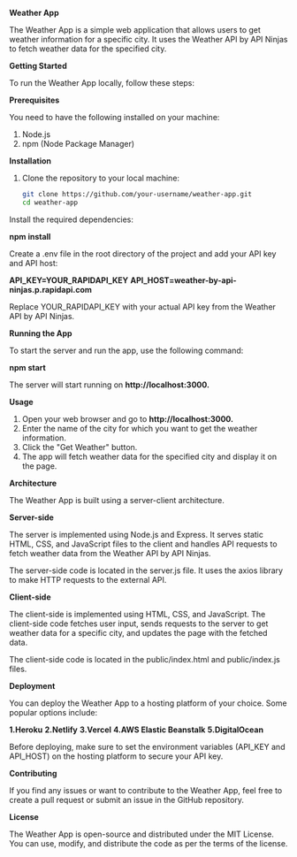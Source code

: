 **Weather App**

The Weather App is a simple web application that allows users to get weather information for a specific city. It uses the Weather API by API Ninjas to fetch weather data for the specified city.

**Getting Started**

To run the Weather App locally, follow these steps:

**Prerequisites**

You need to have the following installed on your machine:

1. Node.js
2. npm (Node Package Manager)

**Installation**

1. Clone the repository to your local machine:
   ```bash
   git clone https://github.com/your-username/weather-app.git
   cd weather-app
   
Install the required dependencies:

**npm install**

Create a .env file in the root directory of the project and add your API key and API host:
 
**API_KEY=YOUR_RAPIDAPI_KEY**
**API_HOST=weather-by-api-ninjas.p.rapidapi.com**

Replace YOUR_RAPIDAPI_KEY with your actual API key from the Weather API by API Ninjas.

**Running the App**

To start the server and run the app, use the following command:
 
**npm start**

The server will start running on **http://localhost:3000.**

**Usage**

1. Open your web browser and go to **http://localhost:3000.**
2. Enter the name of the city for which you want to get the weather information.
3. Click the "Get Weather" button.
4. The app will fetch weather data for the specified city and display it on the page.

**Architecture**

The Weather App is built using a server-client architecture.

**Server-side**

The server is implemented using Node.js and Express. It serves static HTML, CSS, and JavaScript files to the client and handles API requests to fetch weather data from the Weather API by API Ninjas.

The server-side code is located in the server.js file. It uses the axios library to make HTTP requests to the external API.


**Client-side**

The client-side is implemented using HTML, CSS, and JavaScript. The client-side code fetches user input, sends requests to the server to get weather data for a specific city, and updates the page with the fetched data.

The client-side code is located in the public/index.html and public/index.js files.

**Deployment**

You can deploy the Weather App to a hosting platform of your choice. Some popular options include:

**1.Heroku**
**2.Netlify**
**3.Vercel**
**4.AWS Elastic Beanstalk**
**5.DigitalOcean**

Before deploying, make sure to set the environment variables (API_KEY and API_HOST) on the hosting platform to secure your API key.

**Contributing**

If you find any issues or want to contribute to the Weather App, feel free to create a pull request or submit an issue in the GitHub repository.

**License**

The Weather App is open-source and distributed under the MIT License. You can use, modify, and distribute the code as per the terms of the license.
